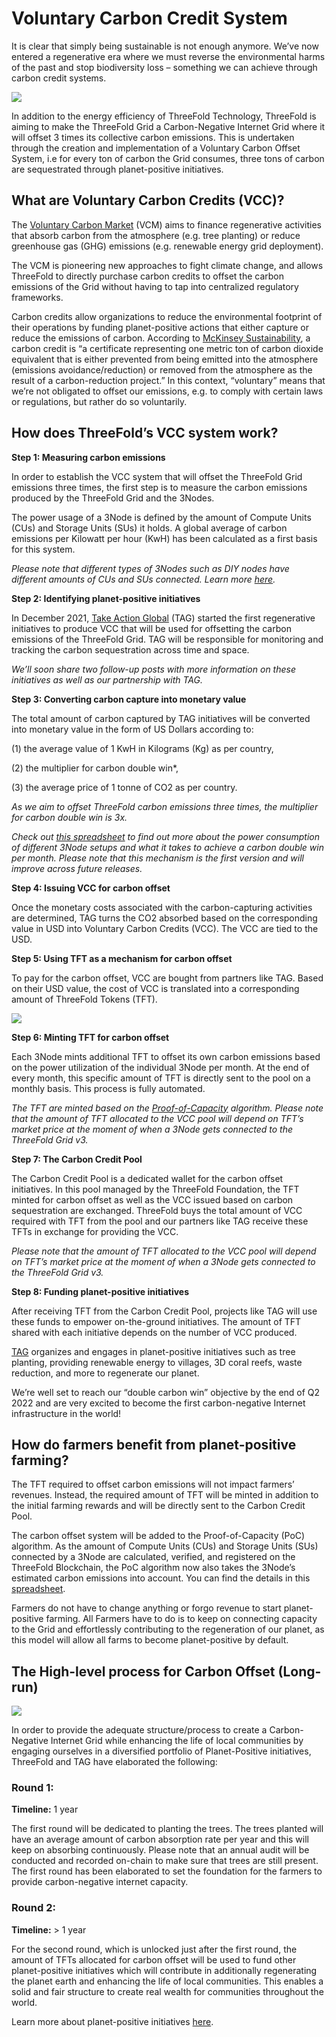 # Voluntary Carbon Credit System 

It is clear that simply being sustainable is not enough anymore. We’ve now entered a regenerative era where we must reverse the environmental harms of the past and stop biodiversity loss – something we can achieve through carbon credit systems.

![](img/tree_vcc.png)

In addition to the energy efficiency of ThreeFold Technology, ThreeFold is aiming to make the ThreeFold Grid a Carbon-Negative Internet Grid where it will offset 3 times its collective carbon emissions. This is undertaken through the creation and implementation of a Voluntary Carbon Offset System, i.e for every ton of carbon the Grid consumes, three tons of carbon are sequestrated through planet-positive initiatives. 


## What are Voluntary Carbon Credits (VCC)?

The [Voluntary Carbon Market](https://www.spglobal.com/platts/en/market-insights/blogs/energy-transition/061021-voluntary-carbon-markets-pricing-participants-trading-corsia-credits) (VCM) aims to finance regenerative activities that absorb carbon from the atmosphere (e.g. tree planting) or reduce greenhouse gas (GHG) emissions (e.g. renewable energy grid deployment). 

The VCM is pioneering new approaches to fight climate change, and allows ThreeFold to directly purchase carbon credits to offset the carbon emissions of the Grid without having to tap into centralized regulatory frameworks.

Carbon credits allow organizations to reduce the environmental footprint of their operations by funding planet-positive actions that either capture or reduce the emissions of carbon. According to [McKinsey Sustainability](https://www.mckinsey.com/business-functions/sustainability/our-insights/how-the-voluntary-carbon-market-can-help-address-climate-change), a carbon credit is “a certificate representing one metric ton of carbon dioxide equivalent that is either prevented from being emitted into the atmosphere (emissions avoidance/reduction) or removed from the atmosphere as the result of a carbon-reduction project.” In this context, “voluntary” means that we’re not obligated to offset our emissions, e.g. to comply with certain laws or regulations, but rather do so voluntarily.


## How does ThreeFold’s VCC system work?

**Step 1: Measuring carbon emissions**

In order to establish the VCC system that will offset the ThreeFold Grid emissions three times, the first step is to measure the carbon emissions produced by the ThreeFold Grid and the  3Nodes.

The power usage of a 3Node is defined by the amount of Compute Units (CUs) and Storage Units (SUs) it holds. A global average of carbon emissions per Kilowatt per hour (KwH) has been calculated as a first basis for this system.

_Please note that different types of 3Nodes such as DIY nodes have different amounts of CUs and SUs connected. Learn more [here](https://threefold.docsend.com/view/wsru3f9tmeaq62wq)._

**Step 2: Identifying planet-positive initiatives**

In December 2021, [Take Action Global](https://www.takeactionglobal.org) (TAG) started the first regenerative initiatives to produce VCC that will be used for offsetting the carbon emissions of the ThreeFold Grid. TAG will be responsible for monitoring and tracking the carbon sequestration across time and space.  

_We’ll soon share two follow-up posts with more information on these initiatives as well as our partnership with TAG._

**Step 3: Converting carbon capture into monetary value**

The total amount of carbon captured by TAG initiatives will be converted into monetary value in the form of US Dollars according to:

(1) the average value of 1 KwH in Kilograms (Kg) as per country,

(2) the multiplier for carbon double win*,

(3) the average price of 1 tonne of CO2 as per country.

_As we aim to offset ThreeFold carbon emissions three times, the multiplier for carbon double win is 3x._

_Check out [this spreadsheet](https://threefold.docsend.com/view/wsru3f9tmeaq62wq) to find out more about the power consumption of different 3Node setups and what it takes to achieve a carbon double win per month. Please note that this mechanism is the first version and will improve across future releases._

**Step 4: Issuing VCC for carbon offset**

Once the monetary costs associated with the carbon-capturing activities are determined, TAG turns the CO2 absorbed based on the corresponding value in USD into Voluntary Carbon Credits (VCC). The VCC are tied to the USD. 

**Step 5: Using TFT as a mechanism for carbon offset**

To pay for the carbon offset, VCC are bought from partners like TAG. Based on their USD value, the cost of VCC is translated into a corresponding amount of ThreeFold Tokens (TFT).  

![](img/tft_circulation.png)

**Step 6: Minting TFT for carbon offset**

Each 3Node mints additional TFT to offset its own carbon emissions based on the power utilization of the individual 3Node per month. At the end of every month, this specific amount of TFT is directly sent to the pool on a monthly basis. This process is fully automated.

_The TFT are minted based on the [Proof-of-Capacity](https://library.threefold.me/info/threefold#/tfgrid/farming/threefold__proof_of_capacity) algorithm. Please note that the amount of TFT allocated to the VCC pool will depend on TFT’s market price at the moment of when a 3Node gets connected to the ThreeFold Grid v3._

**Step 7: The Carbon Credit Pool**

The Carbon Credit Pool is a dedicated wallet for the carbon offset initiatives. In this pool managed by the ThreeFold Foundation, the TFT minted for carbon offset as well as the VCC issued based on carbon sequestration are exchanged. ThreeFold buys the total amount of VCC required with TFT from the pool and our partners like TAG receive these TFTs in exchange for providing the VCC.

_Please note that the amount of TFT allocated to the VCC pool will depend on TFT’s market price at the moment of when a 3Node gets connected to the ThreeFold Grid v3._

**Step 8: Funding planet-positive initiatives**

After receiving TFT from the Carbon Credit Pool, projects like TAG will use these funds to empower on-the-ground initiatives. The amount of TFT shared with each initiative depends on the number of VCC produced.

[TAG](https://threefold.io/partners/take_action_global) organizes and engages in planet-positive initiatives such as tree planting, providing renewable energy to villages, 3D coral reefs, waste reduction, and more to regenerate our planet.

We’re well set to reach our “double carbon win” objective by the end of Q2 2022 and are very excited to become the first carbon-negative Internet infrastructure in the world!


## How do farmers benefit from planet-positive farming?

The TFT required to offset carbon emissions will not impact farmers’ revenues. Instead, the required amount of TFT will be minted in addition to the initial farming rewards and will be directly sent to the Carbon Credit Pool. 

The carbon offset system will be added to the Proof-of-Capacity (PoC) algorithm. As the amount of Compute Units (CUs) and Storage Units (SUs) connected by a 3Node are calculated, verified, and registered on the ThreeFold Blockchain, the PoC algorithm now also takes the 3Node’s estimated carbon emissions into account. You can find the details in this [spreadsheet](https://threefold.docsend.com/view/wsru3f9tmeaq62wq).

Farmers do not have to change anything or forgo revenue to start planet-positive farming. All Farmers have to do is to keep on connecting capacity to the Grid and effortlessly contributing to the regeneration of our planet, as this model will allow all farms to become planet-positive by default. 


## The High-level process for Carbon Offset (Long-run) 

![](img/schema_rounds.png)

In order to provide the adequate structure/process to create a Carbon-Negative Internet Grid while enhancing the life of local communities by engaging ourselves in a diversified portfolio of Planet-Positive initiatives, ThreeFold and TAG have elaborated the following: 


### Round 1: 

**Timeline:** 1 year

The first round will be dedicated to planting the trees. The trees planted will have an average amount of carbon absorption rate per year and this will keep on absorbing continuously. Please note that an annual audit will be conducted and recorded on-chain to make sure that trees are still present. The first round has been elaborated to set the foundation for the farmers to provide carbon-negative internet capacity. 


### Round 2: 

**Timeline:** > 1 year 

For the second round, which is unlocked just after the first round, the amount of TFTs allocated for carbon offset will be used to fund other planet-positive initiatives which will contribute in additionally regenerating the planet earth and enhancing the life of local communities. This enables a solid and fair structure to create real wealth for communities throughout the world. 

Learn more about planet-positive initiatives [here](https://forum.threefold.io/t/supporting-initiatives-to-regenerate-the-planet/2110). 


